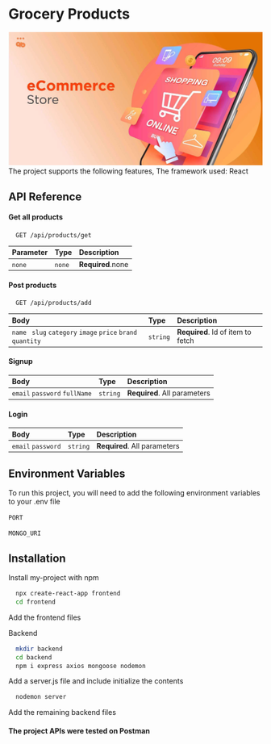 
# Grocery Products
<img src="./project-2.jpg"></img>
The project supports the following features,
The framework used: React





## API Reference

#### Get all products

```
  GET /api/products/get
```

| Parameter | Type     | Description                |
| :-------- | :------- | :------------------------- |
| `none` | `none` | **Required**.none |



#### Post products

```
  GET /api/products/add
```

| Body       | Type     | Description                       |
| :-------- | :------- | :-------------------------------- |
|  `name ` `slug` `category` `image`  `price` `brand` `quantity`     | `string` | **Required**. Id of item to fetch |

#### Signup

| Body | Type     | Description                       |
| :-------- | :------- | :-------------------------------- |
| `email`   `password`  `fullName`     | `string` | **Required**. All parameters |

#### Login

| Body | Type     | Description                       |
| :-------- | :------- | :-------------------------------- |
|`email`   `password`        | `string` | **Required**. All parameters |



## Environment Variables

To run this project, you will need to add the following environment variables to your .env file

`PORT`

`MONGO_URI`


## Installation

Install my-project with npm

```bash
  npx create-react-app frontend
  cd frontend
```
Add the frontend files 

Backend
```bash
  mkdir backend
  cd backend
  npm i express axios mongoose nodemon
```

Add a server.js file and include initialize the contents

```bash
  nodemon server
```
Add the remaining backend files

#### The project APIs were tested on Postman


    
